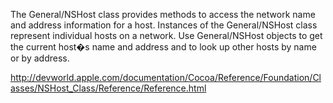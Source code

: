 The General/NSHost class provides methods to access the network name and address information for a host. Instances of the General/NSHost class represent individual hosts on a network. Use General/NSHost objects to get the current host�s name and address and to look up other hosts by name or by address.

http://devworld.apple.com/documentation/Cocoa/Reference/Foundation/Classes/NSHost_Class/Reference/Reference.html